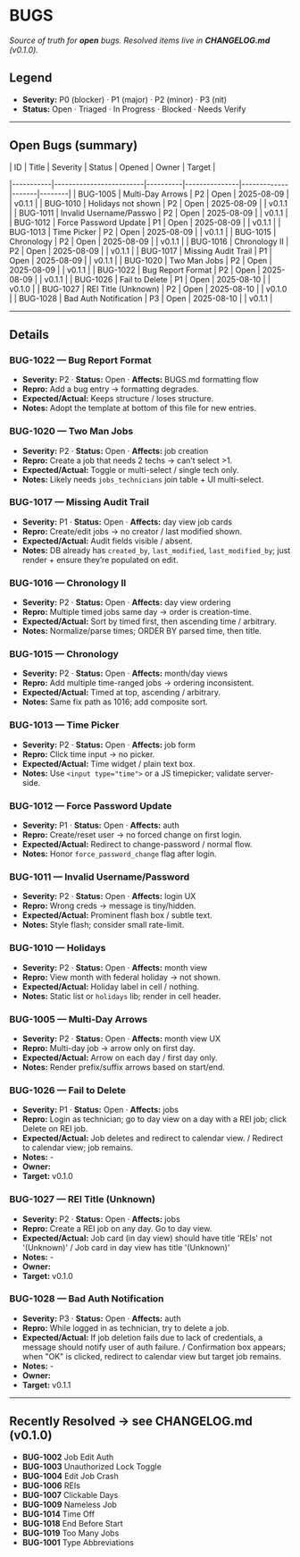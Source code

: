 # BUGS

_Source of truth for **open** bugs. Resolved items live in **CHANGELOG.md** (v0.1.0)._

## Legend

- **Severity:** P0 (blocker) · P1 (major) · P2 (minor) · P3 (nit)
- **Status:** Open · Triaged · In Progress · Blocked · Needs Verify

---

## Open Bugs (summary)
<!-- BUGS:SUMMARY START -->| ID        | Title                   | Severity | Status        | Opened      | Owner | Target |
|-----------|-------------------------|----------|---------------|-------------|-------|--------|
| BUG-1005  | Multi-Day Arrows        | P2       | Open          | 2025-08-09  |       | v0.1.1 |
| BUG-1010  | Holidays not shown      | P2       | Open          | 2025-08-09  |       | v0.1.1 |
| BUG-1011  | Invalid Username/Passwo | P2       | Open          | 2025-08-09  |       | v0.1.1 |
| BUG-1012  | Force Password Update   | P1       | Open          | 2025-08-09  |       | v0.1.1 |
| BUG-1013  | Time Picker             | P2       | Open          | 2025-08-09  |       | v0.1.1 |
| BUG-1015  | Chronology              | P2       | Open          | 2025-08-09  |       | v0.1.1 |
| BUG-1016  | Chronology II           | P2       | Open          | 2025-08-09  |       | v0.1.1 |
| BUG-1017  | Missing Audit Trail     | P1       | Open          | 2025-08-09  |       | v0.1.1 |
| BUG-1020  | Two Man Jobs            | P2       | Open          | 2025-08-09  |       | v0.1.1 |
| BUG-1022  | Bug Report Format       | P2       | Open          | 2025-08-09  |       | v0.1.1 |
| BUG-1026  | Fail to Delete          | P1       | Open          | 2025-08-10  |       | v0.1.0 |
| BUG-1027  | REI Title (Unknown)     | P2       | Open          | 2025-08-10  |       | v0.1.0 |
| BUG-1028  | Bad Auth Notification   | P3       | Open          | 2025-08-10  |       | v0.1.1 |
<!-- BUGS:SUMMARY END -->
---

## Details
<!-- BUGS:DETAILS START -->
### BUG-1022 — Bug Report Format

- **Severity:** P2 · **Status:** Open · **Affects:** BUGS.md formatting flow
- **Repro:** Add a bug entry → formatting degrades.
- **Expected/Actual:** Keeps structure / loses structure.
- **Notes:** Adopt the template at bottom of this file for new entries.

### BUG-1020 — Two Man Jobs

- **Severity:** P2 · **Status:** Open · **Affects:** job creation
- **Repro:** Create a job that needs 2 techs → can’t select >1.
- **Expected/Actual:** Toggle or multi-select / single tech only.
- **Notes:** Likely needs `jobs_technicians` join table + UI multi-select.

### BUG-1017 — Missing Audit Trail

- **Severity:** P1 · **Status:** Open · **Affects:** day view job cards
- **Repro:** Create/edit jobs → no creator / last modified shown.
- **Expected/Actual:** Audit fields visible / absent.
- **Notes:** DB already has `created_by`, `last_modified`, `last_modified_by`; just render + ensure they’re populated on edit.

### BUG-1016 — Chronology II

- **Severity:** P2 · **Status:** Open · **Affects:** day view ordering
- **Repro:** Multiple timed jobs same day → order is creation-time.
- **Expected/Actual:** Sort by timed first, then ascending time / arbitrary.
- **Notes:** Normalize/parse times; ORDER BY parsed time, then title.

### BUG-1015 — Chronology

- **Severity:** P2 · **Status:** Open · **Affects:** month/day views
- **Repro:** Add multiple time-ranged jobs → ordering inconsistent.
- **Expected/Actual:** Timed at top, ascending / arbitrary.
- **Notes:** Same fix path as 1016; add composite sort.

### BUG-1013 — Time Picker

- **Severity:** P2 · **Status:** Open · **Affects:** job form
- **Repro:** Click time input → no picker.
- **Expected/Actual:** Time widget / plain text box.
- **Notes:** Use `<input type="time">` or a JS timepicker; validate server-side.

### BUG-1012 — Force Password Update

- **Severity:** P1 · **Status:** Open · **Affects:** auth
- **Repro:** Create/reset user → no forced change on first login.
- **Expected/Actual:** Redirect to change-password / normal flow.
- **Notes:** Honor `force_password_change` flag after login.

### BUG-1011 — Invalid Username/Password

- **Severity:** P2 · **Status:** Open · **Affects:** login UX
- **Repro:** Wrong creds → message is tiny/hidden.
- **Expected/Actual:** Prominent flash box / subtle text.
- **Notes:** Style flash; consider small rate-limit.

### BUG-1010 — Holidays

- **Severity:** P2 · **Status:** Open · **Affects:** month view
- **Repro:** View month with federal holiday → not shown.
- **Expected/Actual:** Holiday label in cell / nothing.
- **Notes:** Static list or `holidays` lib; render in cell header.

### BUG-1005 — Multi-Day Arrows

- **Severity:** P2 · **Status:** Open · **Affects:** month view UX
- **Repro:** Multi-day job → arrow only on first day.
- **Expected/Actual:** Arrow on each day / first day only.
- **Notes:** Render prefix/suffix arrows based on start/end.

### BUG-1026 — Fail to Delete

- **Severity:** P1 · **Status:** Open · **Affects:** jobs
- **Repro:** Login as technician; go to day view on a day with a REI job; click Delete on REI job.
- **Expected/Actual:** Job deletes and redirect to calendar view. / Redirect to calendar view; job remains.
- **Notes:** -
- **Owner:** 
- **Target:** v0.1.0

### BUG-1027 — REI Title (Unknown)

- **Severity:** P2 · **Status:** Open · **Affects:** jobs
- **Repro:** Create a REI job on any day. Go to day view.
- **Expected/Actual:** Job card (in day view) should have title 'REIs' not '(Unknown)' / Job card in day view has title '(Unknown)'
- **Notes:** -
- **Owner:** 
- **Target:** v0.1.0

### BUG-1028 — Bad Auth Notification

- **Severity:** P3 · **Status:** Open · **Affects:** auth
- **Repro:** While logged in as technician, try to delete a job.
- **Expected/Actual:** If job deletion fails due to lack of credentials, a message should notify user of auth failure. / Confirmation box appears; when "OK" is clicked, redirect to calendar view but target job remains.
- **Notes:** -
- **Owner:** 
- **Target:** v0.1.1

<!-- BUGS:DETAILS END -->
---

## Recently Resolved → see CHANGELOG.md (v0.1.0)

- **BUG-1002** Job Edit Auth
- **BUG-1003** Unauthorized Lock Toggle
- **BUG-1004** Edit Job Crash
- **BUG-1006** REIs
- **BUG-1007** Clickable Days
- **BUG-1009** Nameless Job
- **BUG-1014** Time Off
- **BUG-1018** End Before Start
- **BUG-1019** Too Many Jobs
- **BUG-1001** Type Abbreviations
